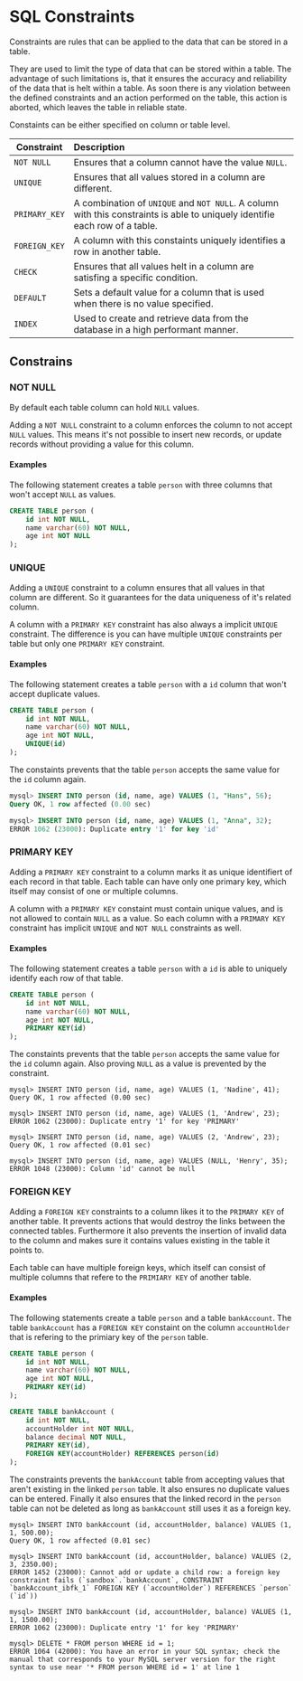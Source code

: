 # SQL Constraints

Constraints are rules that can be applied to the data that can be stored in a table. 

They are used to limit the type of data that can be stored within a table. The advantage of such limitations is, that it ensures the accuracy and reliability of the data that is helt within a table. As soon there is any violation between the defined constraints and an action performed on the table, this action is aborted, which leaves the table in reliable state.

Constaints can be either specified on column or table level.

|Constraint|Description|
|-|:-|
|`NOT NULL`|Ensures that a column cannot have the value `NULL`.|
|`UNIQUE`|Ensures that all values stored in a column are different.|
|`PRIMARY_KEY`|A combination of `UNIQUE` and `NOT NULL`. A column with this constraints is able to uniquely identifie each row of a table.|
|`FOREIGN_KEY`|A column with this constaints uniquely identifies a row in another table.|
|`CHECK`|Ensures that all values helt in a column are satisfing a specific condition.|
|`DEFAULT`|Sets a default value for a column that is used when there is no value specified.|
|`INDEX`|Used to create and retrieve data from the database in a high performant manner.|

## Constrains

### NOT NULL

By default each table column can hold `NULL` values.

Adding a `NOT NULL` constraint to a column enforces the column to not accept `NULL` values. This means it's not possible to insert new records, or update records without providing a value for this column.

#### Examples

The following statement creates a table `person` with three columns that won't accept `NULL` as values.

```sql
CREATE TABLE person (
    id int NOT NULL,
    name varchar(60) NOT NULL,
    age int NOT NULL
);
```

### UNIQUE

Adding a `UNIQUE` constraint to a column ensures that all values in that column are different. So it guarantees for the data uniqueness of it's related column.

A column with a `PRIMARY KEY` constraint has also always a implicit `UNIQUE` constraint. The difference is you can have multiple `UNIQUE` constraints per table but only one `PRIMARY KEY` constraint.

#### Examples

The following statement creates a table `person` with a `id` column that won't accept duplicate values.

```sql
CREATE TABLE person (
    id int NOT NULL,
    name varchar(60) NOT NULL,
    age int NOT NULL,
    UNIQUE(id)
);
```

The constaints prevents that the table `person` accepts the same value for the `id` column again.

```sql
mysql> INSERT INTO person (id, name, age) VALUES (1, "Hans", 56);
Query OK, 1 row affected (0.00 sec)

mysql> INSERT INTO person (id, name, age) VALUES (1, "Anna", 32);
ERROR 1062 (23000): Duplicate entry '1' for key 'id'
```

### PRIMARY KEY

Adding a `PRIMARY KEY` constraint to a column marks it as unique identifiert of each record in that table. Each table can have only one primary key, which itself may consist of one or multiple columns.

A column with a `PRIMARY KEY` constaint must contain unique values, and is not allowed to contain `NULL` as a value. So each column with a `PRIMARY KEY` constraint has implicit `UNIQUE` and `NOT NULL` constraints as well.

#### Examples

The following statement creates a table `person` with a `id` is able to uniquely identify each row of that table.

```sql
CREATE TABLE person (
    id int NOT NULL,
    name varchar(60) NOT NULL,
    age int NOT NULL,
    PRIMARY KEY(id)
);
```

The constaints prevents that the table `person` accepts the same value for the `id` column again. Also proving `NULL` as a value is prevented by the constraint.

```mysql
mysql> INSERT INTO person (id, name, age) VALUES (1, 'Nadine', 41);
Query OK, 1 row affected (0.00 sec)

mysql> INSERT INTO person (id, name, age) VALUES (1, 'Andrew', 23);
ERROR 1062 (23000): Duplicate entry '1' for key 'PRIMARY'

mysql> INSERT INTO person (id, name, age) VALUES (2, 'Andrew', 23);
Query OK, 1 row affected (0.01 sec)

mysql> INSERT INTO person (id, name, age) VALUES (NULL, 'Henry', 35);
ERROR 1048 (23000): Column 'id' cannot be null
```

### FOREIGN KEY

Adding a `FOREIGN KEY` constraints to a column likes it to the `PRIMARY KEY` of another table. It prevents actions that would destroy the links between the connected tables. Furthermore it also prevents the insertion of invalid data to the column and makes sure it contains values existing in the table it points to.

Each table can have multiple foreign keys, which itself can consist of multiple columns that refere to the `PRIMIARY KEY` of another table.

#### Examples

The following statements create a table `person` and a table `bankAccount`. The table `bankAccount` has a `FOREIGN KEY` constaint on the column `accountHolder` that is refering to the primiary key of the `person` table.

```sql
CREATE TABLE person (
    id int NOT NULL,
    name varchar(60) NOT NULL,
    age int NOT NULL,
    PRIMARY KEY(id)
);

CREATE TABLE bankAccount (
    id int NOT NULL,
    accountHolder int NOT NULL,
    balance decimal NOT NULL,
    PRIMARY KEY(id),
    FOREIGN KEY(accountHolder) REFERENCES person(id)
);
```

The constraints prevents the `bankAccount` table from accepting values that aren't existing in the linked `person` table. It also ensures no duplicate values can be entered. Finally it also ensures that the linked record in the `person` table can not be deleted as long as `bankAccount` still uses it as a foreign key.

```mysql
mysql> INSERT INTO bankAccount (id, accountHolder, balance) VALUES (1, 1, 500.00);
Query OK, 1 row affected (0.01 sec)

mysql> INSERT INTO bankAccount (id, accountHolder, balance) VALUES (2, 3, 2350.00);
ERROR 1452 (23000): Cannot add or update a child row: a foreign key constraint fails (`sandbox`.`bankAccount`, CONSTRAINT `bankAccount_ibfk_1` FOREIGN KEY (`accountHolder`) REFERENCES `person` (`id`))

mysql> INSERT INTO bankAccount (id, accountHolder, balance) VALUES (1, 1, 1500.00);
ERROR 1062 (23000): Duplicate entry '1' for key 'PRIMARY'

mysql> DELETE * FROM person WHERE id = 1;
ERROR 1064 (42000): You have an error in your SQL syntax; check the manual that corresponds to your MySQL server version for the right syntax to use near '* FROM person WHERE id = 1' at line 1
```